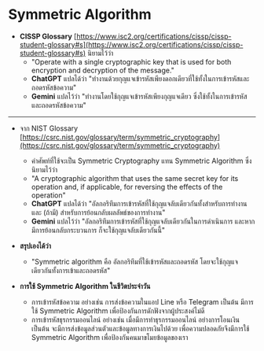 # Symmetric Algorithm

- **CISSP Glossary** [https://www.isc2.org/certifications/cissp/cissp-student-glossary#s](https://www.isc2.org/certifications/cissp/cissp-student-glossary#s) นิยามไว้ว่า
  - "Operate with a single cryptographic key that is used for both encryption and decryption of the message."
  - **ChatGPT** แปลได้ว่า "ทำงานด้วยกุญแจเข้ารหัสเพียงดอกเดียวที่ใช้ทั้งในการเข้ารหัสและถอดรหัสข้อความ"
  - **Gemini** แปลไว้ว่า "ทำงานโดยใช้กุญแจเข้ารหัสเพียงกุญแจเดียว ซึ่งใช้ทั้งในการเข้ารหัสและถอดรหัสข้อความ"
---

- จาก NIST Glossary [https://csrc.nist.gov/glossary/term/symmetric_cryptography](https://csrc.nist.gov/glossary/term/symmetric_cryptography)
  - คำศัพท์ที่ใช้จะเป็น Symmetric Cryptography แทน Symmetric Algorithm ซึ่งนิยามไว้ว่า
  - "A cryptographic algorithm that uses the same secret key for its operation and, if applicable, for reversing the effects of the operation"
  - **ChatGPT** แปลได้ว่า "อัลกอริทึมการเข้ารหัสที่ใช้กุญแจลับเดียวกันทั้งสำหรับการทำงานและ (ถ้ามี) สำหรับการย้อนกลับผลลัพธ์ของการทำงาน"
  - **Gemini** แปลไว้ว่า "อัลกอริทึมการเข้ารหัสที่ใช้กุญแจลับเดียวกันในการดำเนินการ และหากมีการย้อนกลับกระบวนการ ก็จะใช้กุญแจลับเดียวกันนี้"

- **สรุปเองได้ว่า**
  - "Symmetric algorithm คือ อัลกอริทึมที่ใช้เข้ารหัสและถอดรหัส โดยจะใช้กุญแจเดียวกันทั้งการเข้าและถอดรหัส"

- **การใช้ Symmetric Algorithm ในชีวิตประจำวัน**
  - การเข้ารหัสข้อความ อย่างเช่น การส่งข้อความในแอป Line หรือ Telegram เป็นต้น มีการใช้ Symmetric Algorithm เพื่อป้องกันการดักฟังจากผู้ประสงค์ไม่ดี
  - การเข้ารหัสธุรกรรมออนไลน์ อย่างเช่น เมื่อมีการทำธุรกรรมออนไลน์ อย่างการโอนเงิน เป็นต้น จะมีการส่งข้อมูลส่วนตัวและข้อมูลทางการเงินไปด้วย เพื่อความปลอดภัยจึงมีการใช้ Symmetric Algorithm เพื่อป้องกันคนมาขโมยข้อมูลของเรา
